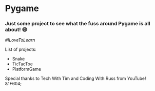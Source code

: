 <h1>Pygame</h1>
<h3>Just some project to see what the fuss around Pygame is all about! &#128516;</h3>
<i>#ILoveToLearn</i>
<p>List of projects:</p>
<ul>
  <li>Snake</li>
  <li>TicTacToe</li>
  <li>PlatformGame</li>
</ul>
<p>Special thanks to Tech With Tim and Coding With Russ from YouTube! &1F604;</p>
